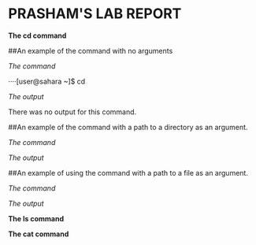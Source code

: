 # PRASHAM'S LAB REPORT 

**The cd command**

##An example of the command with no arguments

*The command*

····[user@sahara ~]$ cd

*The output*

There was no output for this command.

##An example of the command with a path to a directory as an argument.

*The command*

*The output*

##An example of using the command with a path to a file as an argument.

*The command*

*The output*

**The ls command**



**The cat command**



